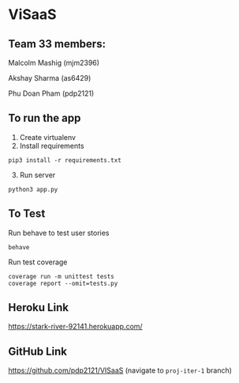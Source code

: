 ViSaaS
==========
## Team 33 members:

Malcolm Mashig (mjm2396)

Akshay Sharma (as6429)

Phu Doan Pham (pdp2121)

## To run the app
1. Create virtualenv
2. Install requirements
```
pip3 install -r requirements.txt
```
3. Run server
```
python3 app.py
```

## To Test
Run behave to test user stories
```
behave
```
Run test coverage
```
coverage run -m unittest tests
coverage report --omit=tests.py
```


## Heroku Link
https://stark-river-92141.herokuapp.com/

## GitHub Link
https://github.com/pdp2121/VISaaS (navigate to `proj-iter-1` branch)
